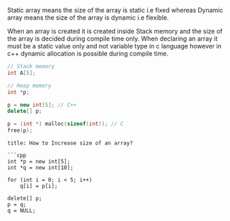 
Static array means the size of the array is static i.e fixed whereas Dynamic array means the size of the array is dynamic i.e flexible.

When an array is created it is created inside Stack memory and the size of the array is decided during compile time only.
When declaring an array it must be a static value only and not
variable type in c language however in c++ dynamic allocation is
possible during compile time.

```cpp
// Stack memory 
int A[5];

// Heap memory
int *p; 

p = new int[5]; // C++
delete[] p;

p = (int *) malloc(sizeof(int)); // C
free(p);
```

```ad-question
title: How to Increase size of an array?

```cpp
int *p = new int[5];
int *q = new int[10];

for (int i = 0; i < 5; i++)
	q[i] = p[i];

delete[] p;
p = q;
q = NULL;
```
